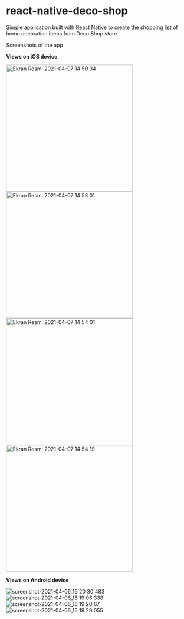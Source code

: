 # react-native-deco-shop
Simple application built with React Native to create the shopping list of home decoration items from Deco Shop store

Screenshots of the app

**Views on iOS device** 

<img width="343" alt="Ekran Resmi 2021-04-07 14 50 34" src="https://user-images.githubusercontent.com/53608432/113862177-c334fc80-97b0-11eb-990f-6ee72dfc93fa.png"><img width="343" alt="Ekran Resmi 2021-04-07 14 53 01" src="https://user-images.githubusercontent.com/53608432/113862639-5706c880-97b1-11eb-8783-7ef6af0f26f9.png">
<img width="343" alt="Ekran Resmi 2021-04-07 14 54 01" src="https://user-images.githubusercontent.com/53608432/113862648-5bcb7c80-97b1-11eb-9c0a-88678c2ecdd3.png"><img width="343" alt="Ekran Resmi 2021-04-07 14 54 19" src="https://user-images.githubusercontent.com/53608432/113862652-5cfca980-97b1-11eb-8dda-48629282ccd1.png">

**Views on Android device**

![screenshot-2021-04-06_16 20 30 483](https://user-images.githubusercontent.com/53608432/113859529-af3bcb80-97ad-11eb-8bf3-d5cdcbade07b.png)
![screenshot-2021-04-06_16 19 06 338](https://user-images.githubusercontent.com/53608432/113859549-b2cf5280-97ad-11eb-9d34-de0b9c0fadd3.png)
![screenshot-2021-04-06_16 19 20 67](https://user-images.githubusercontent.com/53608432/113859566-b5ca4300-97ad-11eb-82f4-db99d71d205a.png)
![screenshot-2021-04-06_16 19 29 055](https://user-images.githubusercontent.com/53608432/113859573-b8c53380-97ad-11eb-9033-145e0d6c8ab5.png)
